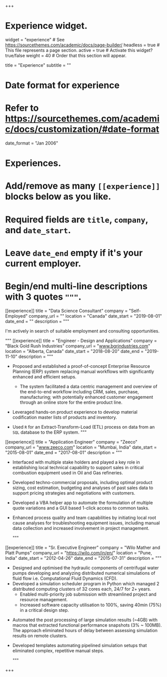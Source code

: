 +++
# Experience widget.
widget = "experience"  # See https://sourcethemes.com/academic/docs/page-builder/
headless = true  # This file represents a page section.
active = true  # Activate this widget? true/false
weight = 40  # Order that this section will appear.

title = "Experience"
subtitle = ""

# Date format for experience
#   Refer to https://sourcethemes.com/academic/docs/customization/#date-format
date_format = "Jan 2006"

# Experiences.
#   Add/remove as many `[[experience]]` blocks below as you like.
#   Required fields are `title`, `company`, and `date_start`.
#   Leave `date_end` empty if it's your current employer.
#   Begin/end multi-line descriptions with 3 quotes `"""`.
[[experience]]
  title = "Data Science Consultant"
  company = "Self-Employed"
  company_url = ""
  location = "Canada"
  date_start = "2019-08-01"
  date_end = ""
  description = """

I'm actively in search of suitable employment and consulting opportunities.

"""
[[experience]]
  title = "Engineer - Design and Applications"
  company = "Black Gold Rush Industries"
  company_url = "www.bgrindustries.com"
  location = "Alberta, Canada"
  date_start = "2018-08-20"
  date_end = "2019-11-10"
  description = """
* Proposed and established a proof-of-concept Enterprise Resource Planning (ERP) system replacing manual workflows with significantly enhanced and efficient setups.

	- The system facilitated a data centric management and overview of the end-to-end workflow including CRM, sales, purchase, manufacturing; with potentially enhanced customer engagement through an online store for the entire product line.
* Leveraged hands-on product experience to develop material codification master lists of products and inventory.
* Used `R` for an Extract-Transform-Load (ETL) process on data from an `SQL` database to the ERP system.
"""

[[experience]]
  title = "Application Engineer"
  company = "Zeeco"
  company_url = "www.zeeco.com"
  location = "Mumbai, India"
  date_start = "2015-08-01"
  date_end = "2017-08-01"
  description = """

* Interfaced with multiple stake holders and played a key role in establishing local technical capability to support sales in critical combustion equipment used in Oil and Gas refineries.

* Developed techno-commercial proposals, including optimal product sizing, cost estimation, budgeting and analyses of past sales data to support pricing strategies and negotiations with customers.

* Developed a VBA helper app to automate the formulation of multiple quote variations and a GUI based 1-click access to common tasks.

* Enhanced process quality and team capabilities by initiating local root cause analyses for troubleshooting equipment issues, including manual data collection and increased involvement in project management.

  """

[[experience]]
  title = "Sr. Executive Engineer"
  company = "Wilo Mather and Platt Pumps"
  company_url = "https://wilo.com/in/en/"
  location = "Pune, India"
  date_start = "2012-04-26"
  date_end = "2015-07-31"
  description = """
* Designed and optimised the hydraulic components of centrifugal water pumps developing and analyzing distributed numerical simulations of fluid flow i.e. Computational Fluid Dynamics (CFD).
* Developed a simulation scheduler program in Python which managed 2 distributed computing clusters of 32 cores each, 24/7 for 2+ years.
	- Enabled multi-priority job submission with streamlined project and resource management.
	- Increased software capacity utilisation to 100%, saving 40min (75%) in a critical design step.

- Automated the post processing of large simulation results (~4GB) with macros that extracted functional performance snapshots (3% ~ 100MB). The approach eliminated hours of delay between assessing simulation results on remote clusters.

- Developed templates automating pipelined simulation setups that eliminated complex, repetitive manual steps.

  """

+++
